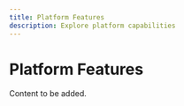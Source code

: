 ```yaml
---
title: Platform Features
description: Explore platform capabilities
---
```


# Platform Features

Content to be added.
